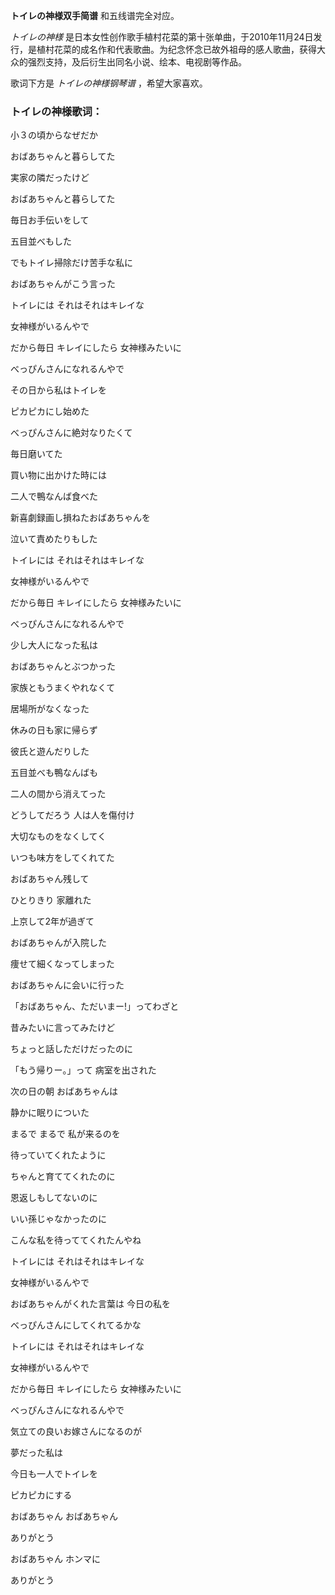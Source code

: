 

**トイレの神様双手简谱** 和五线谱完全对应。

  

_トイレの神様_
是日本女性创作歌手植村花菜的第十张单曲，于2010年11月24日发行，是植村花菜的成名作和代表歌曲。为纪念怀念已故外祖母的感人歌曲，获得大众的强烈支持，及后衍生出同名小说、绘本、电视剧等作品。

  

歌词下方是 _トイレの神様钢琴谱_ ，希望大家喜欢。

### トイレの神様歌词：

小３の頃からなぜだか

おばあちゃんと暮らしてた

実家の隣だったけど

おばあちゃんと暮らしてた

毎日お手伝いをして

五目並べもした

でもトイレ掃除だけ苦手な私に

おばあちゃんがこう言った

トイレには それはそれはキレイな

女神様がいるんやで

だから毎日 キレイにしたら 女神様みたいに

べっぴんさんになれるんやで

その日から私はトイレを

ピカピカにし始めた

べっぴんさんに絶対なりたくて

毎日磨いてた

買い物に出かけた時には

二人で鴨なんば食べた

新喜劇録画し損ねたおばあちゃんを

泣いて責めたりもした

トイレには それはそれはキレイな

女神様がいるんやで

だから毎日 キレイにしたら 女神様みたいに

べっぴんさんになれるんやで

少し大人になった私は

おばあちゃんとぶつかった

家族ともうまくやれなくて

居場所がなくなった

休みの日も家に帰らず

彼氏と遊んだりした

五目並べも鴨なんばも

二人の間から消えてった

どうしてだろう 人は人を傷付け

大切なものをなくしてく

いつも味方をしてくれてた

おばあちゃん残して

ひとりきり 家離れた

上京して2年が過ぎて

おばあちゃんが入院した

痩せて細くなってしまった

おばあちゃんに会いに行った

「おばあちゃん、ただいまー!」ってわざと

昔みたいに言ってみたけど

ちょっと話しただけだったのに

「もう帰りー。」って 病室を出された

次の日の朝 おばあちゃんは

静かに眠りについた

まるで まるで 私が来るのを

待っていてくれたように

ちゃんと育ててくれたのに

恩返しもしてないのに

いい孫じゃなかったのに

こんな私を待っててくれたんやね

トイレには それはそれはキレイな

女神様がいるんやで

おばあちゃんがくれた言葉は 今日の私を

べっぴんさんにしてくれてるかな

トイレには それはそれはキレイな

女神様がいるんやで

だから毎日 キレイにしたら 女神様みたいに

べっぴんさんになれるんやで

気立ての良いお嫁さんになるのが

夢だった私は

今日も一人でトイレを

ピカピカにする

おばあちゃん おばあちゃん

ありがとう

おばあちゃん ホンマに

ありがとう

